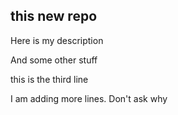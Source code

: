 ## this new repo

Here is my description

And some other stuff

this is the third line

I am adding more lines. Don't ask why 
